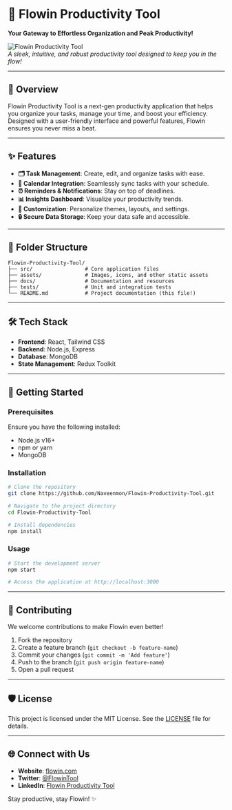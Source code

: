 
# 🌟 Flowin Productivity Tool  
**Your Gateway to Effortless Organization and Peak Productivity!**  

![Flowin Productivity Tool](https://via.placeholder.com/800x400)  
*A sleek, intuitive, and robust productivity tool designed to keep you in the flow!*

---

## 🚀 **Overview**  
Flowin Productivity Tool is a next-gen productivity application that helps you organize your tasks, manage your time, and boost your efficiency. Designed with a user-friendly interface and powerful features, Flowin ensures you never miss a beat.

---

## ✨ **Features**  
- **🗂 Task Management**: Create, edit, and organize tasks with ease.  
- **📅 Calendar Integration**: Seamlessly sync tasks with your schedule.  
- **⏰ Reminders & Notifications**: Stay on top of deadlines.  
- **📊 Insights Dashboard**: Visualize your productivity trends.  
- **🌈 Customization**: Personalize themes, layouts, and settings.  
- **🔒 Secure Data Storage**: Keep your data safe and accessible.  

---

## 📂 **Folder Structure**  
```plaintext
Flowin-Productivity-Tool/
├── src/                 # Core application files
├── assets/              # Images, icons, and other static assets
├── docs/                # Documentation and resources
├── tests/               # Unit and integration tests
└── README.md            # Project documentation (this file!)
```

---

## 🛠 **Tech Stack**  
- **Frontend**: React, Tailwind CSS  
- **Backend**: Node.js, Express  
- **Database**: MongoDB  
- **State Management**: Redux Toolkit  

---

## 🔧 **Getting Started**  

### Prerequisites  
Ensure you have the following installed:  
- Node.js v16+  
- npm or yarn  
- MongoDB  

### Installation  
```bash
# Clone the repository
git clone https://github.com/Naveenmon/Flowin-Productivity-Tool.git

# Navigate to the project directory
cd Flowin-Productivity-Tool

# Install dependencies
npm install
```  

### Usage  
```bash
# Start the development server
npm start

# Access the application at http://localhost:3000
```  

---

## 🤝 **Contributing**  
We welcome contributions to make Flowin even better!  

1. Fork the repository  
2. Create a feature branch (`git checkout -b feature-name`)  
3. Commit your changes (`git commit -m 'Add feature'`)  
4. Push to the branch (`git push origin feature-name`)  
5. Open a pull request  

---

## 🛡️ **License**  
This project is licensed under the MIT License. See the [LICENSE](LICENSE) file for details.  

---

## 🌐 **Connect with Us**  
- **Website**: [flowin.com](#)  
- **Twitter**: [@FlowinTool](#)  
- **LinkedIn**: [Flowin Productivity Tool](#)  

Stay productive, stay Flowin! ✨
